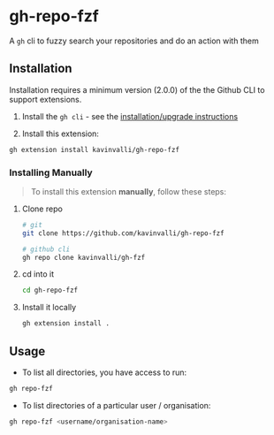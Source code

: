 # gh-repo-fzf

A `gh` cli to fuzzy search your repositories and do an action with them

## Installation

Installation requires a minimum version (2.0.0) of the the Github CLI to support extensions.

1. Install the `gh cli` - see the [installation/upgrade instructions](https://github.com/cli/cli#installation)

2. Install this extension:

```sh
gh extension install kavinvalli/gh-repo-fzf
```

### Installing Manually

> To install this extension **manually**, follow these steps:

1. Clone repo

   ```bash
   # git
   git clone https://github.com/kavinvalli/gh-repo-fzf

   # github cli
   gh repo clone kavinvalli/gh-fzf
   ```

2. cd into it

   ```bash
   cd gh-repo-fzf
   ```

3. Install it locally
   ```bash
   gh extension install .
   ```

## Usage

- To list all directories, you have access to run:

```sh
gh repo-fzf
```

- To list directories of a particular user / organisation:

```sh
gh repo-fzf <username/organisation-name>
```
